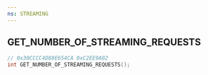 ```yaml
---
ns: STREAMING
---
```

## GET_NUMBER_OF_STREAMING_REQUESTS

```c
// 0x30CCCC4D88E654CA 0xC2EE9A02
int GET_NUMBER_OF_STREAMING_REQUESTS();
```

